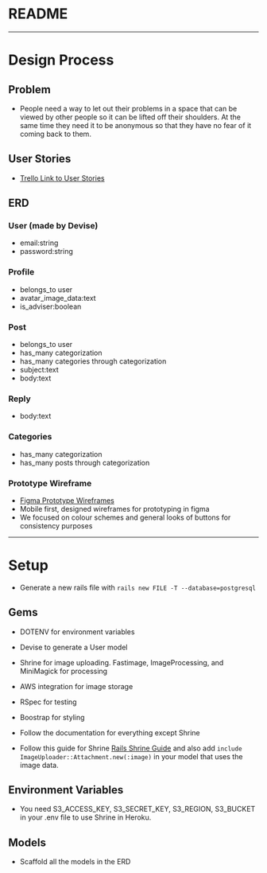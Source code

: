 # README

---

# Design Process

## Problem

- People need a way to let out their problems in a space that can be viewed by other people so it can be lifted off their shoulders. At the same time they need it to be anonymous so that they have no fear of it coming back to them.

## User Stories

- [Trello Link to User Stories](https://trello.com/b/j7Uiv1YR/railsline)

## ERD

### User (made by Devise)

- email:string
- password:string

### Profile

- belongs_to user
- avatar_image_data:text
- is_adviser:boolean

### Post

- belongs_to user
- has_many categorization
- has_many categories through categorization
- subject:text
- body:text

### Reply

- body:text

### Categories

- has_many categorization
- has_many posts through categorization


### Prototype Wireframe

- [Figma Prototype Wireframes](https://www.figma.com/file/a5vKTqigs302i0vo7B1rJuxq/Untitled)
- Mobile first, designed wireframes for prototyping in figma
- We focused on colour schemes and general looks of buttons for consistency purposes

---

# Setup

- Generate a new rails file with ``rails new FILE -T --database=postgresql``

## Gems

- DOTENV for environment variables
- Devise to generate a User model
- Shrine for image uploading. Fastimage, ImageProcessing, and MiniMagick for processing 
- AWS integration for image storage
- RSpec for testing
- Boostrap for styling

- Follow the documentation for everything except Shrine
- Follow this guide for Shrine [Rails Shrine Guide](https://www.sitepoint.com/rails-file-uploading-you-can-believe-in-with-shrine/) and also add ``include ImageUploader::Attachment.new(:image)`` in your model that uses the image data.

## Environment Variables

- You need S3_ACCESS_KEY, S3_SECRET_KEY, S3_REGION, S3_BUCKET in your .env file to use Shrine in Heroku.

## Models

- Scaffold all the models in the ERD